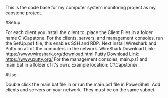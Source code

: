This is the code base for my computer system monitoring project as my capstone project.

#Setup:

For each client you install the client to, place the Client Files in a folder name C:\Capstone.
For the clients, servers, and management consoles, run the SetUp.ps1 file, this enables SSH and RDP.
Next install Wireshark and Putty on all of the computers in the network. 
WireShark Download Link: https://www.wireshark.org/download.html
Putty Download Link: https://www.putty.org/
For the management consoles, main.ps1 and main.bat in a folder of it's own. Example location: C:\Capstone\ .

#Use:

Double click the main.bat file in or run the main.ps1 file in PowerShell. 
Add clients and servers on your network. They must be on the same subnet.
